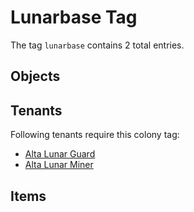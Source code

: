 # Lunarbase Tag

The tag `lunarbase` contains 2 total entries.

## Objects

## Tenants

Following tenants require this colony tag:

- [Alta Lunar Guard](https://ceterai.github.io/MyEnternia/Wiki/AltaLunarGuard)
- [Alta Lunar Miner](https://ceterai.github.io/MyEnternia/Wiki/AltaLunarMiner)

## Items
